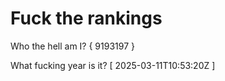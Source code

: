 # Fuck the rankings

Who the hell am I?
{ 9193197 }

What fucking year is it?
[ 2025-03-11T10:53:20Z ]
